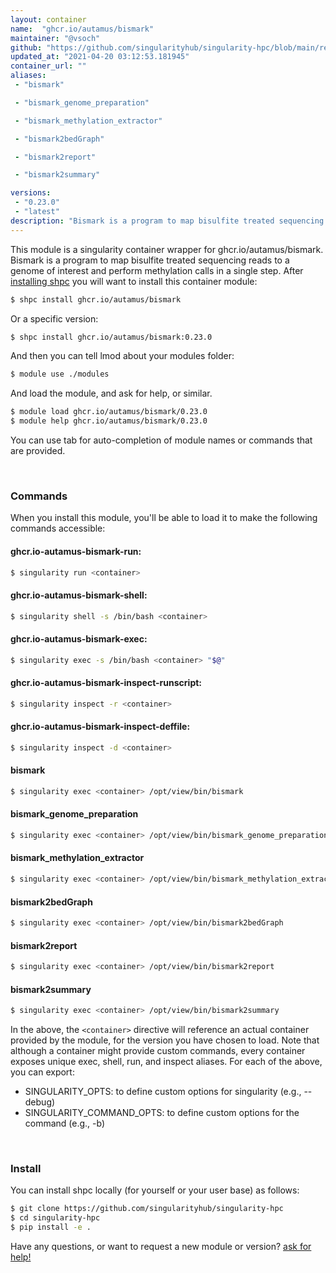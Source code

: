 ```yaml
---
layout: container
name:  "ghcr.io/autamus/bismark"
maintainer: "@vsoch"
github: "https://github.com/singularityhub/singularity-hpc/blob/main/registry/ghcr.io/autamus/bismark/container.yaml"
updated_at: "2021-04-20 03:12:53.181945"
container_url: ""
aliases:
 - "bismark"

 - "bismark_genome_preparation"

 - "bismark_methylation_extractor"

 - "bismark2bedGraph"

 - "bismark2report"

 - "bismark2summary"

versions:
 - "0.23.0"
 - "latest"
description: "Bismark is a program to map bisulfite treated sequencing reads to a genome of interest and perform methylation calls in a single step."
---
```


This module is a singularity container wrapper for ghcr.io/autamus/bismark.
Bismark is a program to map bisulfite treated sequencing reads to a genome of interest and perform methylation calls in a single step.
After [installing shpc](#install) you will want to install this container module:

```bash
$ shpc install ghcr.io/autamus/bismark
```

Or a specific version:

```bash
$ shpc install ghcr.io/autamus/bismark:0.23.0
```

And then you can tell lmod about your modules folder:

```bash
$ module use ./modules
```

And load the module, and ask for help, or similar.

```bash
$ module load ghcr.io/autamus/bismark/0.23.0
$ module help ghcr.io/autamus/bismark/0.23.0
```

You can use tab for auto-completion of module names or commands that are provided.

<br>

### Commands

When you install this module, you'll be able to load it to make the following commands accessible:

#### ghcr.io-autamus-bismark-run:

```bash
$ singularity run <container>
```

#### ghcr.io-autamus-bismark-shell:

```bash
$ singularity shell -s /bin/bash <container>
```

#### ghcr.io-autamus-bismark-exec:

```bash
$ singularity exec -s /bin/bash <container> "$@"
```

#### ghcr.io-autamus-bismark-inspect-runscript:

```bash
$ singularity inspect -r <container>
```

#### ghcr.io-autamus-bismark-inspect-deffile:

```bash
$ singularity inspect -d <container>
```


#### bismark
       
```bash
$ singularity exec <container> /opt/view/bin/bismark
```


#### bismark_genome_preparation
       
```bash
$ singularity exec <container> /opt/view/bin/bismark_genome_preparation
```


#### bismark_methylation_extractor
       
```bash
$ singularity exec <container> /opt/view/bin/bismark_methylation_extractor
```


#### bismark2bedGraph
       
```bash
$ singularity exec <container> /opt/view/bin/bismark2bedGraph
```


#### bismark2report
       
```bash
$ singularity exec <container> /opt/view/bin/bismark2report
```


#### bismark2summary
       
```bash
$ singularity exec <container> /opt/view/bin/bismark2summary
```



In the above, the `<container>` directive will reference an actual container provided
by the module, for the version you have chosen to load. Note that although a container
might provide custom commands, every container exposes unique exec, shell, run, and
inspect aliases. For each of the above, you can export:

 - SINGULARITY_OPTS: to define custom options for singularity (e.g., --debug)
 - SINGULARITY_COMMAND_OPTS: to define custom options for the command (e.g., -b)

<br>
  
### Install

You can install shpc locally (for yourself or your user base) as follows:

```bash
$ git clone https://github.com/singularityhub/singularity-hpc
$ cd singularity-hpc
$ pip install -e .
```

Have any questions, or want to request a new module or version? [ask for help!](https://github.com/singularityhub/singularity-hpc/issues)